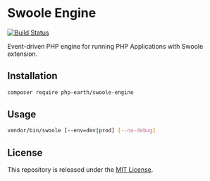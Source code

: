 # Swoole Engine

[![Build Status](https://img.shields.io/travis/php-earth/swoole-engine/master.svg?style=flat-square)](https://travis-ci.org/php-earth/swoole-engine)

Event-driven PHP engine for running PHP Applications with Swoole extension.

## Installation

```bash
composer require php-earth/swoole-engine
```

## Usage

```bash
vendor/bin/swoole [--env=dev|prod] [--no-debug]
```

## License

This repository is released under the [MIT License](LICENSE).
